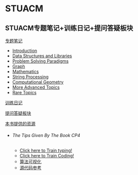 # STUACM
STUACM专题笔记+训练日记+提问答疑板块
---

[专题笔记](#专题笔记)
- [Introduction](https://github.com/TaoistPriestC/STUACM/blob/main/UVA/Introduction.md)
- [Data Structures and Libraries](#DataStructuresAndLibraries)
- [Problem Solving Paradigms](#ProblemSolvingParadigms)
- [Graph](#Graph)
- [Mathematics](#Mathematics)
- [String Processing](#StringProcessing)
- [Computational Geometry](#ComputationalGeometry)
- [More Advanced Topics](#MoreAdvancedTopics)
- [Rare Topics](#RareTopics)

[训练日记](#训练日记)



[提问答疑板块](https://github.com/TaoistPriestC/STUACM/issues)

[本书提供的资源](#本书提供的资源)
- ###### The Tips Given By The Book CP4
  - [Click here to Train typing!](https://www.typingtest.com/)  
  - [Click here to Train Coding!](https://onlinejudge.org/)  
  - [算法可视化](https://visualgo.net/en)
  - [源代码参考](https://github.com/stevenhalim/cpbook-code)

